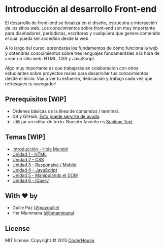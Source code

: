 # Introducción al desarrollo Front-end

El desarrollo de front-end se focaliza en el diseño, estrucutra e interacción de los sitios web. Los conocimientos sobre front-end son muy importante para diseñadores, periodistas, escritores y cualquiera que genere contenido el cual pueda ser accedido desde la web.

A lo largo del curso, aprenderás los fundamentos de cómo funciona la web y obtendrás conocimientos sobre tres lenguajes fundamentales a la hora de crear un sitio web: HTML, CSS y JavaScript.

Algo muy importante es que trabajarás en colaboracion con otros estudiantes sobre proyectos reales para desarrollar tus conocimientos desde el inicio. Vas a ver tu esfuerzo, dedicación y trabajo cada vez que refresques tu navegador!

## Prerequisitos [WIP]
- Ordenes básicas de la línea de comandos / terminal.
- Git y GitHub. [Esto puede servirte de ayuda](https://try.github.io/levels/1/challenges/1).
- Utilizar un editor de texto. Nuestro favorito es [Sublime Text](http://www.sublimetext.com/2).

## Temas [WIP]
 - [Introducción - Hola Mundo!](/hola-mundo.md)
 - [Unidad 1 - HTML](/html.md)
 - [Unidad 2 - CSS](/css.md)
 - [Unidad 3 - Responsive / Mobile](/responsive.md)
 - [Unidad 4 - JavaScript](/javascript.md)
 - [Unidad 5 - Manipulando el DOM](/dom.md)
 - [Unidad 6 - jQuery](/jquery.md)

## With ❤ by
- Guille Paz ([@pazguille](https://twitter.com/pazguille))
- Her Mammana ([@hmammana](https://twitter.com/hmammana))

## License
MIT license. Copyright © 2015 [CoderHouse](http://coderhouse.com).

